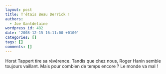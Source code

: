 ```yaml
---
layout: post
title: T'étais Beau Derrick !
authors:
  - Joe Gantdelaine
wordpress_id: 482
date: '2008-12-15 16:11:00 +0100'
categories: []
tags: []
comments: []
---
```

Horst Tappert tire sa révérence. Tandis que chez nous, Roger Hanin semble toujours vaillant. Mais pour combien de temps encore ? Le monde va mal !
